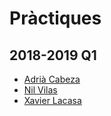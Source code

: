 # Pràctiques

## 2018-2019 Q1

- [Adrià Cabeza](https://github.com/adriacabeza/LP-Haskell/tree/master/Pr%C3%A0ctica)
- [Nil Vilas](https://github.com/NIL6NIL6/LP-Haskell/tree/master/Practica)
- [Xavier Lacasa](https://github.com/xlacasa/practicaHaskell)
